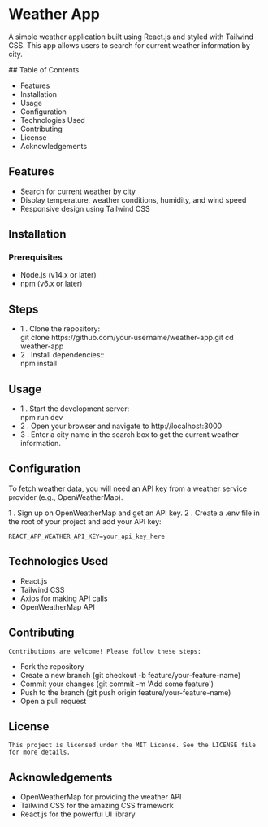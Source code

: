 # Weather App
<p>A simple weather application built using React.js and styled with Tailwind CSS. This app allows users to search for current weather information by city.</p>
## Table of Contents
<ul>
  <li>Features</li>
  <li>Installation</li>
  <li>Usage</li>
  <li>Configuration</li>
  <li>Technologies Used</li>
  <li>Contributing</li>
  <li>License</li>
  <li>Acknowledgements</li>
</ul>

## Features
<ul>
  <li>Search for current weather by city</li>
  <li>Display temperature, weather conditions, humidity, and wind speed</li>
  <li>Responsive design using Tailwind CSS</li>
</ul>

## Installation
### Prerequisites
<ul>
  <li>Node.js (v14.x or later)</li>
  <li>npm (v6.x or later)</li>
</ul>

## Steps
<ul>
    <li>
        1 . Clone the repository:<br>
        git clone https://github.com/your-username/weather-app.git
        cd weather-app
    </li>
    <li>
        2 . Install dependencies::<br>
        npm install
    </li>
</ul>

## Usage
<ul>
    <li>
        1 . Start the development server:<br>
        npm run dev
    </li>
    <li>
        2 . Open your browser and navigate to http://localhost:3000
    </li>
    <li>
        3 . Enter a city name in the search box to get the current weather information.
    </li>
</ul>

## Configuration
<p>To fetch weather data, you will need an API key from a weather service provider (e.g., OpenWeatherMap).
</p>

  1 . Sign up on OpenWeatherMap and get an API key.
  2 . Create a .env file in the root of your project and add your API key:

    REACT_APP_WEATHER_API_KEY=your_api_key_here

## Technologies Used
<ul>
  <li>React.js</li>
  <li>Tailwind CSS</li>
  <li>Axios for making API calls</li>
  <li>OpenWeatherMap API</li>
</ul>

## Contributing

    Contributions are welcome! Please follow these steps:

<ul>
  <li>Fork the repository</li>
  <li>Create a new branch (git checkout -b feature/your-feature-name)</li>
  <li>Commit your changes (git commit -m 'Add some feature')</li>
  <li>Push to the branch (git push origin feature/your-feature-name)</li>
  <li>Open a pull request</li>
</ul>

## License
    This project is licensed under the MIT License. See the LICENSE file for more details.
    
## Acknowledgements

<ul>
  <li>OpenWeatherMap for providing the weather API</li>
  <li>Tailwind CSS for the amazing CSS framework</li>
  <li>React.js for the powerful UI library</li>
</ul>
